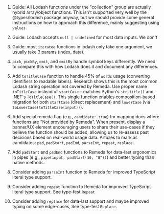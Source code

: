 1. Guide: All Lodash functions under the "collection" group are actually hybrid
   array/object functions. This isn't supported very well by the @types/lodash
   package anyway, but we should provide some general instructions on how to
   approach this difference, mainly suggesting using `values`.

2. Guide: Lodash accepts `null | undefined` for most data inputs. We don't

3. Guide: most `iteratee` functions in lodash only take one argument, we usually
   take 3 params (index, data).

4. `pick`, `pickBy`, `omit`, and `omitBy` handle symbol keys differently. We
   need to compare this with how Lodash does it and document any differences.

5. Add `toTitleCase` function to handle 45% of `words` usage (converting
   identifiers to readable labels). Research shows this is the most common
   Lodash string operation not covered by Remeda. Use proper name `toTitleCase`
   instead of `startCase` - matches Python's `str.title()` and .NET's
   `ToTitleCase()`. This single function enables composition-based migration
   for both `startCase` (direct replacement) and `lowerCase` (via
   `toLowerCase(toTitleCase(input))`).

6. Add special remeda flag (e.g., `candidate: true`) for mapping docs where
   functions are "Not provided by Remeda". When present, display a banner/UX
   element encouraging users to share their use-cases if they believe the
   function should be added, allowing us to re-assess past decisions based on
   real-world usage data. Articles to mark as candidates: `pad`, `padStart`,
   `padEnd`, `parseInt`, `repeat`, `replace`.

7. Add `padStart` and `padEnd` functions to Remeda for data-last ergonomics
   in pipes (e.g., `pipe(input, padStart(10, "0"))`) and better typing than
   native methods.

8. Consider adding `parseInt` function to Remeda for improved TypeScript
   literal type support.

9. Consider adding `repeat` function to Remeda for improved TypeScript literal
   type support. See type-fest `Repeat`

10. Consider adding `replace` for data-last support and maybe improved typing on
    some edge-cases, See type-fest `Replace`.
